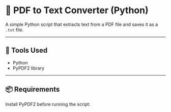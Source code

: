 # 🧾 PDF to Text Converter (Python)

A simple Python script that extracts text from a PDF file and saves it as a `.txt` file.

---

## 🔧 Tools Used
- Python
- PyPDF2 library

---

## 📦 Requirements

Install PyPDF2 before running the script:

